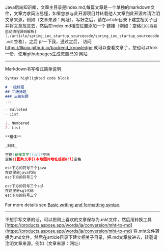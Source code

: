 Java后端知识库，文章主目录是index.md,每篇文章是一个单独的markdown文件，文章力求简洁易懂，如果您参与此开源项目并转载他人文章到此开源库请注明文章来源，例如（文章来源：网址），写好之后，请在article目录下建立相关子目并将文章放进去，然后在index.md相应位置添加一个
链接（例如：空格```[IOC容器启动流程源码解析](./article/spring_ioc_startup_sourcecode/spring_ioc_startup_sourcecode.md)```空格），之后
pr一下我，通过之后， 访问 https://llkoio.github.io/backend_knowledge 就可以查看文章了，您也可以fork一份，使用githubpages生成您自己的
网站

-----------
Markdown书写格式简单说明
```markdown
Syntax highlighted code block

# 一级标题
## 二级标题
### 三级标题
...

- Bulleted
- List

1. Numbered
2. List

**粗体**

_斜体_

空格[链接文字](url)空格
空格![图片文字](本地图片地址或者url)空格

esc下方的符号三个java
在这里是java代码
esc下方的符号三个

esc下方的符号三个sql
在这里是sql代码
esc下方的符号三个
```
For more details see [Basic writing and formatting syntax](https://docs.github.com/en/github/writing-on-github/getting-started-with-writing-and-formatting-on-github/basic-writing-and-formatting-syntax).

-----------
不想手写文章的话，可以把网上喜欢的文章保存为.mht文件，然后用转换工具 [https://products.aspose.app/words/ja/conversion/mht-to-md](https://products.aspose.app/words/ja/conversion/mht-to-md) 将.mht文件转换为.md文件，然后在article目录下建立相关子目录，把.md文章放进去，转载请注明文章来源，例如（文章来源：网址）
